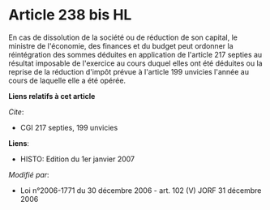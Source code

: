 # Article 238 bis HL

En cas de dissolution de la société ou de réduction de son capital, le ministre de l'économie, des finances et du budget peut
ordonner la réintégration des sommes déduites en application de l'article 217 septies au résultat imposable de l'exercice au
cours duquel elles ont été déduites ou la reprise de la réduction d'impôt prévue à l'article 199 unvicies l'année au cours de
laquelle elle a été opérée.

**Liens relatifs à cet article**

_Cite_:

  - CGI 217 septies, 199 unvicies

**Liens**:

  - HISTO: Edition du 1er janvier 2007

_Modifié par_:

  - Loi n°2006-1771 du 30 décembre 2006 - art. 102 (V) JORF 31 décembre 2006
